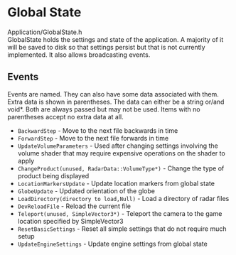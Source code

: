# Global State
Application/GlobalState.h  
GlobalState holds the settings and state of the application. A majority of it will be saved to disk so that settings persist but that is not currently implemented. It also allows broadcasting events.

## Events
Events are named. They can also have some data associated with them. Extra data is shown in parentheses. The data can either be a string or/and void*. Both are always passed but may not be used. Items with no parentheses accept no extra data at all.
* `BackwardStep` - Move to the next file backwards in time
* `ForwardStep` - Move to the next file forwards in time
* `UpdateVolumeParameters` - Used after changing settings involving the volume shader that may require expensive operations on the shader to apply
* `ChangeProduct(unused, RadarData::VolumeType*)` - Change the type of product being displayed
* `LocationMarkersUpdate` - Update location markers from global state
* `GlobeUpdate` - Updated orientation of the globe
* `LoadDirectory(directory to load,Null)` - Load a directory of radar files
* `DevReloadFile` - Reload the current file
* `Teleport(unused, SimpleVector3*)` - Teleport the camera to the game location specified by SimpleVector3
* `ResetBasicSettings` - Reset all simple settings that do not require much setup
* `UpdateEngineSettings` - Update engine settings from global state